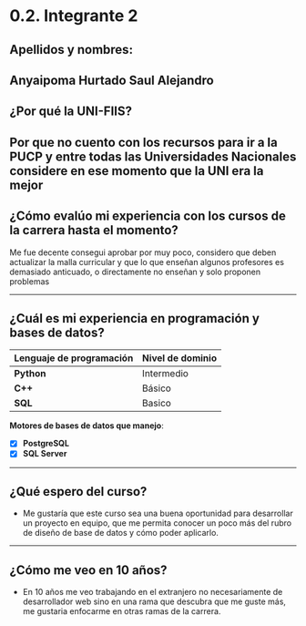 # 0.2. Integrante 2
## Apellidos y nombres:

Anyaipoma Hurtado Saul Alejandro
---
## ¿Por qué la UNI-FIIS?

Por que no cuento con los recursos para ir a la PUCP y entre todas las Universidades Nacionales considere en ese momento que la UNI era la mejor
---

## ¿Cómo evalúo mi experiencia con los cursos de la carrera hasta el momento?

Me fue decente consegui aprobar por muy poco, considero que deben actualizar la malla curricular y que lo que enseñan algunos profesores es demasiado anticuado, o directamente no enseñan y solo proponen problemas

---

## ¿Cuál es mi experiencia en programación y bases de datos?

| Lenguaje de programación | Nivel de dominio |
| ------------------------ | ---------------- |
| **Python**               | Intermedio       |
| **C++**                  | Básico           |
| **SQL**                  | Basico           |

**Motores de bases de datos que manejo**:

- [x] **PostgreSQL**
- [x] **SQL Server**

---

## ¿Qué espero del curso?

- Me gustaría que este curso sea una buena oportunidad para desarrollar un proyecto en equipo, que me permita conocer un poco más del rubro de diseño de base de datos y cómo poder aplicarlo.

---

## ¿Cómo me veo en 10 años?

- En 10 años me veo trabajando en el extranjero no necesariamente de desarrollador web sino en una rama que descubra que me guste más, me gustaria enfocarme en otras ramas de la carrera.